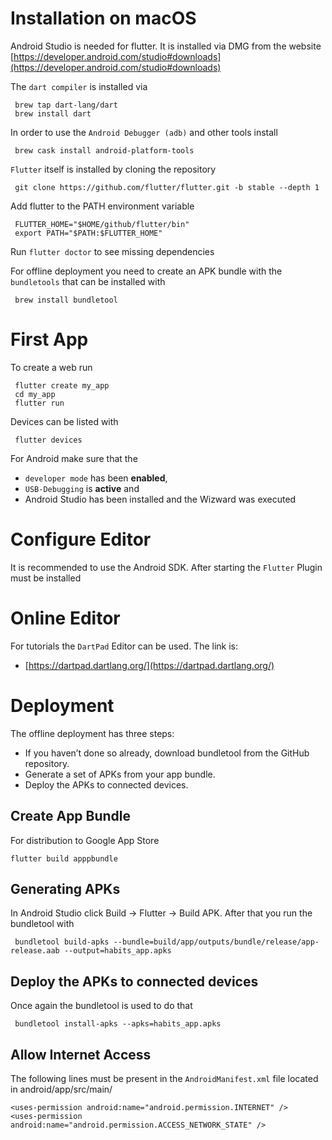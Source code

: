 # Installation on macOS

Android Studio is needed for flutter. It is installed via DMG from the website
[https://developer.android.com/studio#downloads](https://developer.android.com/studio#downloads)



The `dart compiler` is installed via

     brew tap dart-lang/dart
     brew install dart


In order to use the `Android Debugger (adb)` and other tools install

     brew cask install android-platform-tools


`Flutter` itself is installed by cloning the repository

     git clone https://github.com/flutter/flutter.git -b stable --depth 1

Add flutter to the PATH environment variable

     FLUTTER_HOME="$HOME/github/flutter/bin"
     export PATH="$PATH:$FLUTTER_HOME"


Run `flutter doctor` to see missing dependencies


For offline deployment you need to create an APK bundle with the `bundletools` that can be installed with

     brew install bundletool


# First App
To create a web run

     flutter create my_app
     cd my_app
     flutter run


Devices can be listed with

     flutter devices


For Android make sure that the
  * `developer mode` has been **enabled**,
  * `USB-Debugging` is **active** and
  * Android Studio has been installed and the Wizward was executed


# Configure Editor
It is recommended to use the Android SDK. After starting the `Flutter` Plugin must be installed


# Online Editor
For tutorials the `DartPad` Editor can be used. The link is:

 * [https://dartpad.dartlang.org/](https://dartpad.dartlang.org/)



# Deployment
The offline deployment has three steps:
  * If you haven’t done so already, download bundletool from the GitHub repository.
  * Generate a set of APKs from your app bundle.
  * Deploy the APKs to connected devices.

## Create App Bundle
For distribution to Google App Store

    flutter build apppbundle


## Generating APKs
In Android Studio click Build -> Flutter -> Build APK. After that you run the bundletool with

     bundletool build-apks --bundle=build/app/outputs/bundle/release/app-release.aab --output=habits_app.apks


## Deploy the APKs to connected devices
Once again the bundletool is used to do that

     bundletool install-apks --apks=habits_app.apks


## Allow Internet Access
The following lines must be present in the `AndroidManifest.xml` file located in android/app/src/main/

    <uses-permission android:name="android.permission.INTERNET" />
    <uses-permission android:name="android.permission.ACCESS_NETWORK_STATE" />

